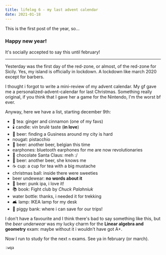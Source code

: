 ```yaml
---
title: lifelog 6 - my last advent calendar
date: 2021-01-18
---
```


This is the first post of the year, so...
### Happy new year!

It's socially accepted to say this until february!

---

Yesterday was the first day of the red-zone, or almost, of the red-zone for Sicily. Yes,
my island is officially in lockdown. A lockdown like march 2020 except for barbers.

I thought i forgot to write a mini-review of my advent
calendar. My gf gave me a personalized-advent-calendar for last Christmas.
Something really original, if you think that I gave her a game for the
Nintendo, I'm the worst bf ever.

Anyway, here we have a list, starting december 9th:
* 🍵 tea: ginger and cinnamon (one of my favs)
* 🕯️ candle: vin brulè taste (**in love**)
* 🍺 beer: finding a Gusiness around my city is hard
* nougat: pistacchio
* 🍺 beer: another beer, belgian this time
* earphones: bluetooth earphones for me are now revolutionaries
* 🎅 chocolate Santa Claus: meh :/
* 🍺 beer: another beer, she knows me
* ☕ cup: a cup for tea with a big mustache
* christmas ball: inside there were sweeties
* beer undewear: **no words about it**
* 🍺 beer: punk ipa, i love it!
* 📚 book: Fight club by _Chuck Palahniuk_
* water bottle: thanks, i needed it for trekking
* 🛋️ lamp: IKEA lamp for my desk
* 🏦 piggy bank: where i can save for our trips!

I don't have a favourite and I think there's bad to say something like this, but
the _beer underwear_ was my lucky charm for the __Linear algebra and geometry__
exam: maybe without it i wouldn't have got A+.

Now I run to study for the next `n` exams. See ya in february (or march).

`:wqa`
